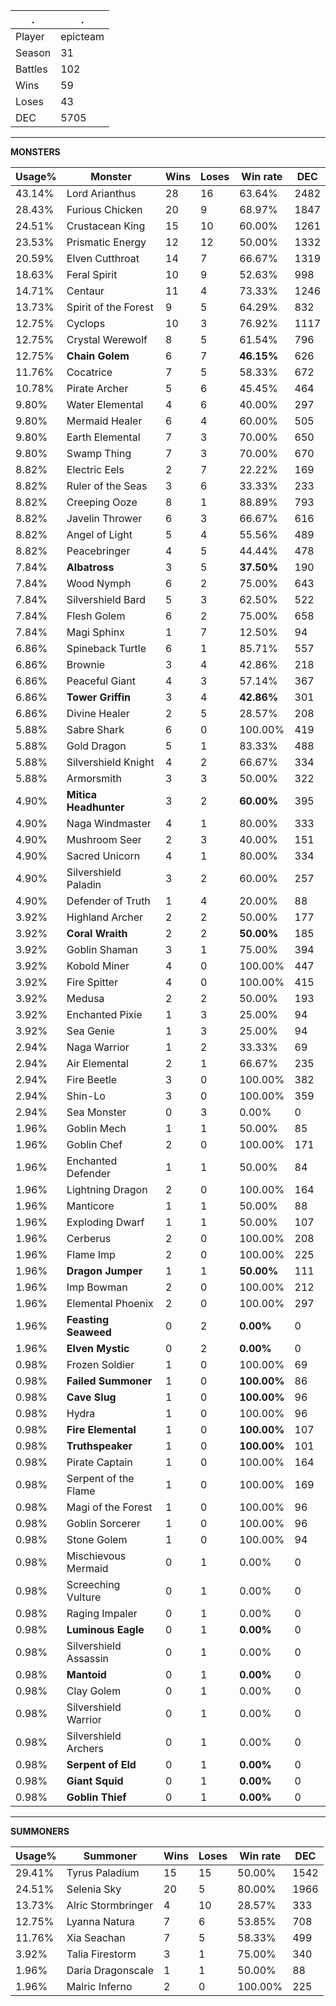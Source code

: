 .|.
|-|-
Player|epicteam
Season|31
Battles|102
Wins|59
Loses|43
DEC|5705

---
**MONSTERS**

Usage%|Monster|Wins|Loses|Win rate|DEC|
-|-|-|-|-|-|
43.14%|Lord Arianthus|28|16|63.64%|2482|
28.43%|Furious Chicken|20|9|68.97%|1847|
24.51%|Crustacean King|15|10|60.00%|1261|
23.53%|Prismatic Energy|12|12|50.00%|1332|
20.59%|Elven Cutthroat|14|7|66.67%|1319|
18.63%|Feral Spirit|10|9|52.63%|998|
14.71%|Centaur|11|4|73.33%|1246|
13.73%|Spirit of the Forest|9|5|64.29%|832|
12.75%|Cyclops|10|3|76.92%|1117|
12.75%|Crystal Werewolf|8|5|61.54%|796|
12.75%|**Chain Golem**|6|7|**46.15%**|626|
11.76%|Cocatrice|7|5|58.33%|672|
10.78%|Pirate Archer|5|6|45.45%|464|
9.80%|Water Elemental|4|6|40.00%|297|
9.80%|Mermaid Healer|6|4|60.00%|505|
9.80%|Earth Elemental|7|3|70.00%|650|
9.80%|Swamp Thing|7|3|70.00%|670|
8.82%|Electric Eels|2|7|22.22%|169|
8.82%|Ruler of the Seas|3|6|33.33%|233|
8.82%|Creeping Ooze|8|1|88.89%|793|
8.82%|Javelin Thrower|6|3|66.67%|616|
8.82%|Angel of Light|5|4|55.56%|489|
8.82%|Peacebringer|4|5|44.44%|478|
7.84%|**Albatross**|3|5|**37.50%**|190|
7.84%|Wood Nymph|6|2|75.00%|643|
7.84%|Silvershield Bard|5|3|62.50%|522|
7.84%|Flesh Golem|6|2|75.00%|658|
7.84%|Magi Sphinx|1|7|12.50%|94|
6.86%|Spineback Turtle|6|1|85.71%|557|
6.86%|Brownie|3|4|42.86%|218|
6.86%|Peaceful Giant|4|3|57.14%|367|
6.86%|**Tower Griffin**|3|4|**42.86%**|301|
6.86%|Divine Healer|2|5|28.57%|208|
5.88%|Sabre Shark|6|0|100.00%|419|
5.88%|Gold Dragon|5|1|83.33%|488|
5.88%|Silvershield Knight|4|2|66.67%|334|
5.88%|Armorsmith|3|3|50.00%|322|
4.90%|**Mitica Headhunter**|3|2|**60.00%**|395|
4.90%|Naga Windmaster|4|1|80.00%|333|
4.90%|Mushroom Seer|2|3|40.00%|151|
4.90%|Sacred Unicorn|4|1|80.00%|334|
4.90%|Silvershield Paladin|3|2|60.00%|257|
4.90%|Defender of Truth|1|4|20.00%|88|
3.92%|Highland Archer|2|2|50.00%|177|
3.92%|**Coral Wraith**|2|2|**50.00%**|185|
3.92%|Goblin Shaman|3|1|75.00%|394|
3.92%|Kobold Miner|4|0|100.00%|447|
3.92%|Fire Spitter|4|0|100.00%|415|
3.92%|Medusa|2|2|50.00%|193|
3.92%|Enchanted Pixie|1|3|25.00%|94|
3.92%|Sea Genie|1|3|25.00%|94|
2.94%|Naga Warrior|1|2|33.33%|69|
2.94%|Air Elemental|2|1|66.67%|235|
2.94%|Fire Beetle|3|0|100.00%|382|
2.94%|Shin-Lo|3|0|100.00%|359|
2.94%|Sea Monster|0|3|0.00%|0|
1.96%|Goblin Mech|1|1|50.00%|85|
1.96%|Goblin Chef|2|0|100.00%|171|
1.96%|Enchanted Defender|1|1|50.00%|84|
1.96%|Lightning Dragon|2|0|100.00%|164|
1.96%|Manticore|1|1|50.00%|88|
1.96%|Exploding Dwarf|1|1|50.00%|107|
1.96%|Cerberus|2|0|100.00%|208|
1.96%|Flame Imp|2|0|100.00%|225|
1.96%|**Dragon Jumper**|1|1|**50.00%**|111|
1.96%|Imp Bowman|2|0|100.00%|212|
1.96%|Elemental Phoenix|2|0|100.00%|297|
1.96%|**Feasting Seaweed**|0|2|**0.00%**|0|
1.96%|**Elven Mystic**|0|2|**0.00%**|0|
0.98%|Frozen Soldier|1|0|100.00%|69|
0.98%|**Failed Summoner**|1|0|**100.00%**|86|
0.98%|**Cave Slug**|1|0|**100.00%**|96|
0.98%|Hydra|1|0|100.00%|96|
0.98%|**Fire Elemental**|1|0|**100.00%**|107|
0.98%|**Truthspeaker**|1|0|**100.00%**|101|
0.98%|Pirate Captain|1|0|100.00%|164|
0.98%|Serpent of the Flame|1|0|100.00%|169|
0.98%|Magi of the Forest|1|0|100.00%|96|
0.98%|Goblin Sorcerer|1|0|100.00%|96|
0.98%|Stone Golem|1|0|100.00%|94|
0.98%|Mischievous Mermaid|0|1|0.00%|0|
0.98%|Screeching Vulture|0|1|0.00%|0|
0.98%|Raging Impaler|0|1|0.00%|0|
0.98%|**Luminous Eagle**|0|1|**0.00%**|0|
0.98%|Silvershield Assassin|0|1|0.00%|0|
0.98%|**Mantoid**|0|1|**0.00%**|0|
0.98%|Clay Golem|0|1|0.00%|0|
0.98%|Silvershield Warrior|0|1|0.00%|0|
0.98%|Silvershield Archers|0|1|0.00%|0|
0.98%|**Serpent of Eld**|0|1|**0.00%**|0|
0.98%|**Giant Squid**|0|1|**0.00%**|0|
0.98%|**Goblin Thief**|0|1|**0.00%**|0|

---
**SUMMONERS**

Usage%|Summoner|Wins|Loses|Win rate|DEC|
-|-|-|-|-|-|
29.41%|Tyrus Paladium|15|15|50.00%|1542|
24.51%|Selenia Sky|20|5|80.00%|1966|
13.73%|Alric Stormbringer|4|10|28.57%|333|
12.75%|Lyanna Natura|7|6|53.85%|708|
11.76%|Xia Seachan|7|5|58.33%|499|
3.92%|Talia Firestorm|3|1|75.00%|340|
1.96%|Daria Dragonscale|1|1|50.00%|88|
1.96%|Malric Inferno|2|0|100.00%|225|
